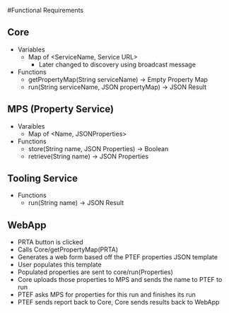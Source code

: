 #Functional Requirements

## Core
* Variables
  * Map of <ServiceName, Service URL>
    * Later changed to discovery using broadcast message
* Functions
  * getPropertyMap(String serviceName) -> Empty Property Map
  * run(String serviceName, JSON propertyMap) -> JSON Result


## MPS (Property Service)
* Varaibles
  * Map of <Name, JSONProperties>
* Functions
  * store(String name, JSON Properties) -> Boolean
  * retrieve(String name) -> JSON Properties

## Tooling Service
* Functions
  * run(String name) -> JSON Result

## WebApp
* PRTA button is clicked
* Calls Core/getPropertyMap(PRTA) 
* Generates a web form based off the PTEF properties JSON template
* User populates this template
* Populated properties are sent to core/run(Properties)
* Core uploads those properties to MPS and sends the name to PTEF to run
* PTEF asks MPS for properties for this run and finishes its run
* PTEF sends report back to Core, Core sends results back to WebApp
